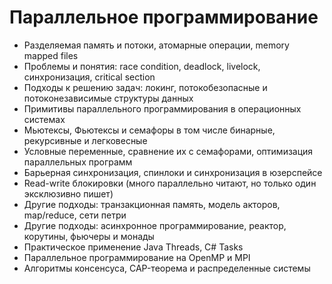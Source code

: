 # Параллельное программирование

- Разделяемая память и потоки, атомарные операции, memory mapped files
- Проблемы и понятия: race condition, deadlock, livelock, синхронизация, critical section
- Подходы к решению задач: локинг, потокобезопасные и потоконезависимые структуры данных
- Примитивы параллельного программирования в операционных системах
- Мьютексы, Фьютексы и семафоры в том числе бинарные, рекурсивные и легковесные
- Условные переменные, сравнение их с семафорами, оптимизация параллельных программ
- Барьерная синхронизация, спинлоки и синхронизация в юзерспейсе
- Read-write блокировки (много параллельно читают, но только один эксклюзивно пишет)
- Другие подходы: транзакционная память, модель акторов, map/reduce, сети петри
- Другие подходы: асинхронное программирование, реактор, корутины, фьючеры и монады
- Практическое применение Java Threads, C# Tasks
- Параллельное программирование на OpenMP и MPI
- Алгоритмы консенсуса, CAP-теорема и распределенные системы
